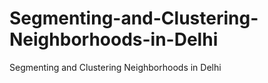# Segmenting-and-Clustering-Neighborhoods-in-Delhi
Segmenting and Clustering Neighborhoods in Delhi

